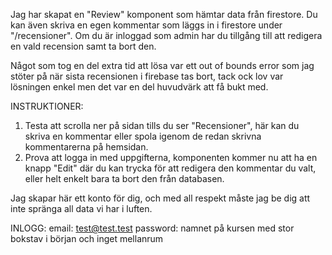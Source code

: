 Jag har skapat en "Review" komponent som hämtar data från firestore. Du kan även skriva en egen kommentar
som läggs in i firestore under "/recensioner". Om du är inloggad som admin har du tillgång till att
redigera en vald recension samt ta bort den.

Något som tog en del extra tid att lösa var ett out of bounds error som jag stöter på när sista
recensionen i firebase tas bort, tack ock lov var lösningen enkel men det var en del huvudvärk
att få bukt med.

INSTRUKTIONER:
1. Testa att scrolla ner på sidan tills du ser "Recensioner", här kan du skriva en kommentar eller spola igenom de redan skrivna kommentarerna på hemsidan.
2. Prova att logga in med uppgifterna, komponenten kommer nu att ha en knapp "Edit" där du kan trycka för att redigera den kommentar du valt, eller helt enkelt bara ta bort den från databasen. 

Jag skapar här ett konto för dig, och med all respekt måste jag be dig att inte spränga all data vi har i luften.

INLOGG: 
email: test@test.test
password: namnet på kursen med stor bokstav i början och inget mellanrum
